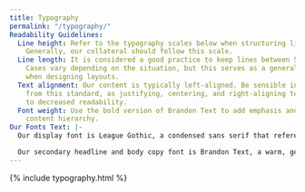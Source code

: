 ```yaml
---
title: Typography
permalink: "/typography/"
Readability Guidelines:
  Line height: Refer to the typography scales below when structuring line height.
    Generally, our collateral should follow this scale.
  Line length: It is considered a good practice to keep lines between 50-75 characters.
    Cases vary depending on the situation, but this serves as a general rule of thumb
    when designing layouts.
  Text alignment: Our content is typically left-aligned. Be sensible in deviating
    from this standard, as justifying, centering, and right-aligning text can lead
    to decreased readability.
  Font weight: Use the bold version of Brandon Text to add emphasis and differentiate
    content hierarchy.
Our Fonts Text: |-
  Our display font is League Gothic, a condensed sans serif that references INK’s confidence and bold marketing solutions when used in all-caps.

  Our secondary headline and body copy font is Brandon Text, a warm, geometric sans serif designed for legibility.
---
```


{% include typography.html %}